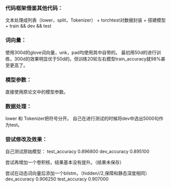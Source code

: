 ### 代码框架借鉴其他代码：
文本处理成列表（lower，split，Tokenizer） +  torchtest对数据封装  +  搭建模型  +  train && dev && test
### 词向量：
使用300d的glove词向量，unk，pad均使用其中自带的。
最初用50d的进行训练，300d的效果明显优于50d的。但训练20轮左右模型train_accuracy就98%甚至更高了。
### 模型参数：
直接使用原论文中的模型参数。
### 数据处理：
lower 和 Tokenizer把符号分开。
自己在进行测试的时候将dev中选出5000句作为test。
### 尝试修改及效果：
自己测试原始模型：
test_accuracy 0.896800  dev_accuracy 0.895100

尝试再增加一个卷积核，结果基本没有提升。（结果未保存）

尝试在动态词向量后添加一个bilstm，（hidden//2,保障和静态深度相同）
dev_accuracy 0.906250  test_accuracy 0.907000
